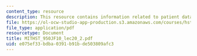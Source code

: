 ```yaml
---
content_type: resource
description: This resource contains information related to patient data privacy.
file: https://ol-ocw-studio-app-production.s3.amazonaws.com/courses/hst-950j-biomedical-computing-fall-2010/e075ef33bdba0391b91bde503809afc3_MITHST_950JF10_lec20_2.pdf
file_type: application/pdf
resourcetype: Document
title: MITHST_950JF10_lec20_2.pdf
uid: e075ef33-bdba-0391-b91b-de503809afc3
---
```


